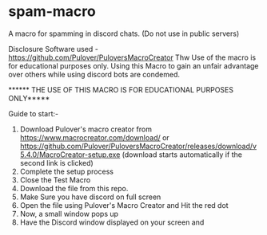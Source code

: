 # spam-macro
A macro for spamming in discord chats. (Do not use in public servers)

Disclosure
Software used - https://github.com/Pulover/PuloversMacroCreator
Thw Use of the macro is for educational purposes only. Using this Macro to gain an unfair advantage over others while using discord bots are condemed.


****** THE USE OF THIS MACRO IS FOR EDUCATIONAL PURPOSES ONLY*****

Guide to start:-
1. Download Pulover's macro creator from https://www.macrocreator.com/download/   or https://github.com/Pulover/PuloversMacroCreator/releases/download/v5.4.0/MacroCreator-setup.exe (download starts automatically if the second link is clicked)
2. Complete the setup process
3. Close the Test Macro
4. Download the file from this repo.
5. Make Sure you have discord on full screen      
6. Open the file using Pulover's Macro Creator and Hit the red dot
7. Now, a small window pops up    
8. Have the Discord window displayed on your screen and 
